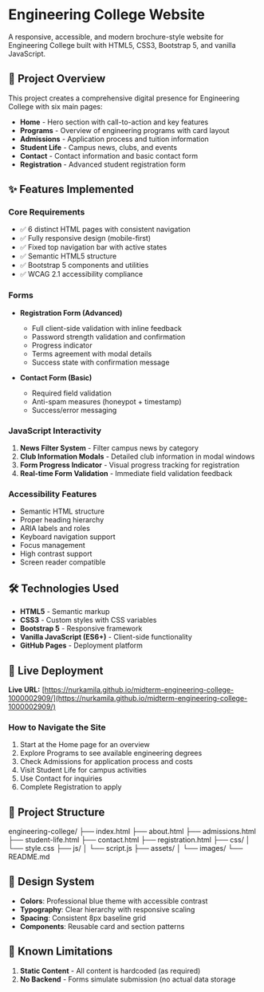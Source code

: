# Engineering College Website

A responsive, accessible, and modern brochure-style website for Engineering College built with HTML5, CSS3, Bootstrap 5, and vanilla JavaScript.

## 🎯 Project Overview

This project creates a comprehensive digital presence for Engineering College with six main pages:
- **Home** - Hero section with call-to-action and key features
- **Programs** - Overview of engineering programs with card layout
- **Admissions** - Application process and tuition information
- **Student Life** - Campus news, clubs, and events
- **Contact** - Contact information and basic contact form
- **Registration** - Advanced student registration form

## ✨ Features Implemented

### Core Requirements
- ✅ 6 distinct HTML pages with consistent navigation
- ✅ Fully responsive design (mobile-first)
- ✅ Fixed top navigation bar with active states
- ✅ Semantic HTML5 structure
- ✅ Bootstrap 5 components and utilities
- ✅ WCAG 2.1 accessibility compliance

### Forms
- **Registration Form (Advanced)**
    - Full client-side validation with inline feedback
    - Password strength validation and confirmation
    - Progress indicator
    - Terms agreement with modal details
    - Success state with confirmation message

- **Contact Form (Basic)**
    - Required field validation
    - Anti-spam measures (honeypot + timestamp)
    - Success/error messaging

### JavaScript Interactivity
1. **News Filter System** - Filter campus news by category
2. **Club Information Modals** - Detailed club information in modal windows
3. **Form Progress Indicator** - Visual progress tracking for registration
4. **Real-time Form Validation** - Immediate field validation feedback

### Accessibility Features
- Semantic HTML structure
- Proper heading hierarchy
- ARIA labels and roles
- Keyboard navigation support
- Focus management
- High contrast support
- Screen reader compatible

## 🛠 Technologies Used

- **HTML5** - Semantic markup
- **CSS3** - Custom styles with CSS variables
- **Bootstrap 5** - Responsive framework
- **Vanilla JavaScript (ES6+)** - Client-side functionality
- **GitHub Pages** - Deployment platform

## 🚀 Live Deployment

**Live URL:** [https://nurkamila.github.io/midterm-engineering-college-1000002909/](https://nurkamila.github.io/midterm-engineering-college-1000002909/)

### How to Navigate the Site
1. Start at the Home page for an overview
2. Explore Programs to see available engineering degrees
3. Check Admissions for application process and costs
4. Visit Student Life for campus activities
5. Use Contact for inquiries
6. Complete Registration to apply

## 📁 Project Structure
engineering-college/
├── index.html
├── about.html
├── admissions.html
├── student-life.html
├── contact.html
├── registration.html
├── css/
│ └── style.css
├── js/
│ └── script.js
├── assets/
│ └── images/
└── README.md

## 🎨 Design System

- **Colors**: Professional blue theme with accessible contrast
- **Typography**: Clear hierarchy with responsive scaling
- **Spacing**: Consistent 8px baseline grid
- **Components**: Reusable card and section patterns

## 🔧 Known Limitations

1. **Static Content** - All content is hardcoded (as required)
2. **No Backend** - Forms simulate submission (no actual data storage